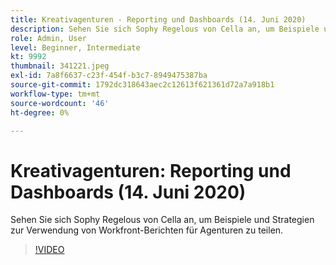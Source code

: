 ```yaml
---
title: Kreativagenturen - Reporting und Dashboards (14. Juni 2020)
description: Sehen Sie sich Sophy Regelous von Cella an, um Beispiele und Strategien zur Verwendung von Workfront-Berichten für Agenturen zu teilen.
role: Admin, User
level: Beginner, Intermediate
kt: 9992
thumbnail: 341221.jpeg
exl-id: 7a8f6637-c23f-454f-b3c7-8949475387ba
source-git-commit: 1792dc318643aec2c12613f621361d72a7a918b1
workflow-type: tm+mt
source-wordcount: '46'
ht-degree: 0%

---
```


# Kreativagenturen: Reporting und Dashboards (14. Juni 2020)

Sehen Sie sich Sophy Regelous von Cella an, um Beispiele und Strategien zur Verwendung von Workfront-Berichten für Agenturen zu teilen.

>[!VIDEO](https://video.tv.adobe.com/v/341221/?quality=12&learn=on)
